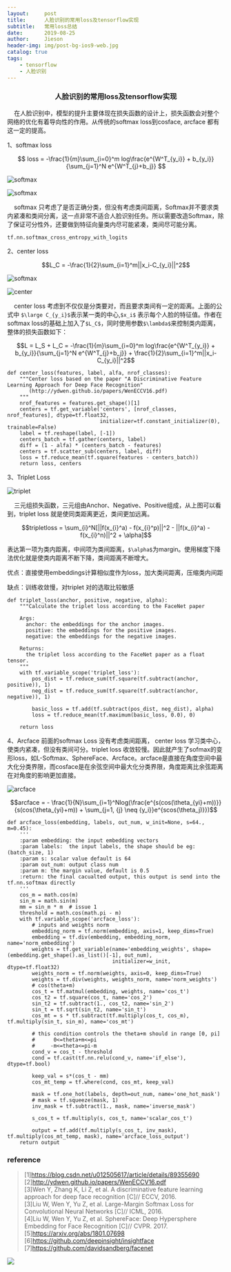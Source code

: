 ```yaml
---
layout:     post
title:      人脸识别的常用loss及tensorflow实现
subtitle:   常用loss总结
date:       2019-08-25
author:     Jieson
header-img: img/post-bg-ios9-web.jpg
catalog: true
tags:
    - tensorflow
    - 人脸识别
---
```

### <center>人脸识别的常用loss及tensorflow实现</center>
&#160;&#160;&#160;&#160;在人脸识别中，模型的提升主要体现在损失函数的设计上，损失函数会对整个网络的优化有着导向性的作用。从传统的softmax loss到cosface, arcface 都有这一定的提高。

1、softmax loss

$$
loss = -\frac{1}{m}\sum_{i=0}^m log\frac{e^{W^T_{y_i}} + b_{y_i}}{\sum_{j=1}^N e^{W^T_{j}+b_j}}
$$

![softmax](http://latex.codecogs.com/gif.latex?loss=-\\frac{1}{m}\\sum_{i=0}^mlog\\frac{e^{W^T_{y_i}}b_{y_i}}{\\sum_{j=1}^Ne^{W^T_{j}+b_j}})

![softmax](https://note.youdao.com/yws/api/personal/file/WEB609552c3c1972fbc40642cf3f7c752e2?method=download&shareKey=87d9648040232ac180ce0f5130bba49a)

&#160;&#160;&#160;&#160;softmax 只考虑了是否正确分类，但没有考虑类间距离，Softmax并不要求类内紧凑和类间分离，这一点非常不适合人脸识别任务。所以需要改造Softmax，除了保证可分性外，还要做到特征向量类内尽可能紧凑，类间尽可能分离。
```
tf.nn.softmax_cross_entropy_with_logits
```
2、center loss
```math
L_C = -\frac{1}{2}\sum_{i=1}^m||x_i-C_{y_i}||^2
```
![softmax](http://latex.codecogs.com/gif.latex?L_C=-\\frac{1}{2}\\sum_{i=1}^m||x_i-C_{y_i}||^2)

![center](https://note.youdao.com/yws/api/personal/file/WEBa45702108fbbc3a07eba23767681bc73?method=download&shareKey=4a45d57af0cd2593c315adfbac1be3c6)

&#160;&#160;&#160;&#160;center loss 考虑到不仅仅是分类要对，而且要求类间有一定的距离。上面的公式中
`$\large C_{y_i}$`表示某一类的中心,`$x_i$` 表示每个人脸的特征值。作者在softmax loss的基础上加入了`$L_C$`，同时使用参数`$\lambda$`来控制类内距离，整体的损失函数如下：
```math
L = L_S + L_C = -\frac{1}{m}\sum_{i=0}^m log\frac{e^{W^T_{y_i}} + b_{y_i}}{\sum_{j=1}^N e^{W^T_{j}+b_j}} + \frac{1}{2}\sum_{i=1}^m||x_i-C_{y_i}||^2
```

```
def center_loss(features, label, alfa, nrof_classes):
    """Center loss based on the paper "A Discriminative Feature Learning Approach for Deep Face Recognition"
       (http://ydwen.github.io/papers/WenECCV16.pdf)
    """
    nrof_features = features.get_shape()[1]
    centers = tf.get_variable('centers', [nrof_classes, nrof_features], dtype=tf.float32,
                              initializer=tf.constant_initializer(0), trainable=False)
    label = tf.reshape(label, [-1])
    centers_batch = tf.gather(centers, label)
    diff = (1 - alfa) * (centers_batch - features)
    centers = tf.scatter_sub(centers, label, diff)
    loss = tf.reduce_mean(tf.square(features - centers_batch))
    return loss, centers
```

3、Triplet Loss

![triplet](https://note.youdao.com/yws/api/personal/file/WEB178d4497e7a1410d86ab55d074c8c2a1?method=download&shareKey=2e40a3cb957c7adcc6ef75577f974c4e)

&#160;&#160;&#160;&#160;三元组损失函数，三元组由Anchor、Negative、Positive组成，从上图可以看到，triplet loss 就是使同类距离更近，类间更加远离。
```math
tripletloss = \sum_{i}^N[||f(x_{i}^a) - f(x_{i}^p)||^2 - ||f(x_{i}^a) - f(x_{i}^n)||^2 + \alpha]
```
表达第一项为类内距离，中间项为类间距离，```$\alpha$```为margin。使用梯度下降法优化就是使类内距离不断下降，类间距离不断增大。

优点：直接使用embeddings计算相似度作为loss，加大类间距离，压缩类内间距

缺点：训练收敛慢，对triplet 对的选取比较敏感

```
def triplet_loss(anchor, positive, negative, alpha):
    """Calculate the triplet loss according to the FaceNet paper

    Args:
      anchor: the embeddings for the anchor images.
      positive: the embeddings for the positive images.
      negative: the embeddings for the negative images.

    Returns:
      the triplet loss according to the FaceNet paper as a float tensor.
    """
    with tf.variable_scope('triplet_loss'):
        pos_dist = tf.reduce_sum(tf.square(tf.subtract(anchor, positive)), 1)
        neg_dist = tf.reduce_sum(tf.square(tf.subtract(anchor, negative)), 1)

        basic_loss = tf.add(tf.subtract(pos_dist, neg_dist), alpha)
        loss = tf.reduce_mean(tf.maximum(basic_loss, 0.0), 0)

    return loss
```

4、Arcface
前面的softmax Loss 没有考虑类间距离， center loss 学习类中心，使类内紧凑，但没有类间可分。triplet loss 收敛较慢。因此就产生了sofmax的变形loss，如L-Softmax、SphereFace、Arcface。arcface是直接在角度空间中最大化分类界限，而cosface是在余弦空间中最大化分类界限，角度距离比余弦距离在对角度的影响更加直接。

![arcface](https://note.youdao.com/yws/api/personal/file/WEB7137d913f307c97ced07c50f96b4f2ef?method=download&shareKey=d572ca0285212f680612e6df0e8e53d7)
```math
arcface = - \frac{1}{N}\sum_{i=1}^Nlog(\frac{e^{s(cos(\theta_{yi}+m))}}{s(cos(\theta_{yi}+m)) + \sum_{j=1, {j} \neq {y_i}}e^{scos(\theta_j)}})
```
```
def arcface_loss(embedding, labels, out_num, w_init=None, s=64., m=0.45):
    '''
    :param embedding: the input embedding vectors
    :param labels:  the input labels, the shape should be eg: (batch_size, 1)
    :param s: scalar value default is 64
    :param out_num: output class num
    :param m: the margin value, default is 0.5
    :return: the final cacualted output, this output is send into the tf.nn.softmax directly
    '''
    cos_m = math.cos(m)
    sin_m = math.sin(m)
    mm = sin_m * m  # issue 1
    threshold = math.cos(math.pi - m)
    with tf.variable_scope('arcface_loss'):
        # inputs and weights norm
        embedding_norm = tf.norm(embedding, axis=1, keep_dims=True)
        embedding = tf.div(embedding, embedding_norm, name='norm_embedding')
        weights = tf.get_variable(name='embedding_weights', shape=(embedding.get_shape().as_list()[-1], out_num),
                                  initializer=w_init, dtype=tf.float32)
        weights_norm = tf.norm(weights, axis=0, keep_dims=True)
        weights = tf.div(weights, weights_norm, name='norm_weights')
        # cos(theta+m)
        cos_t = tf.matmul(embedding, weights, name='cos_t')
        cos_t2 = tf.square(cos_t, name='cos_2')
        sin_t2 = tf.subtract(1., cos_t2, name='sin_2')
        sin_t = tf.sqrt(sin_t2, name='sin_t')
        cos_mt = s * tf.subtract(tf.multiply(cos_t, cos_m), tf.multiply(sin_t, sin_m), name='cos_mt')

        # this condition controls the theta+m should in range [0, pi]
        #      0<=theta+m<=pi
        #     -m<=theta<=pi-m
        cond_v = cos_t - threshold
        cond = tf.cast(tf.nn.relu(cond_v, name='if_else'), dtype=tf.bool)

        keep_val = s*(cos_t - mm)
        cos_mt_temp = tf.where(cond, cos_mt, keep_val)

        mask = tf.one_hot(labels, depth=out_num, name='one_hot_mask')
        # mask = tf.squeeze(mask, 1)
        inv_mask = tf.subtract(1., mask, name='inverse_mask')

        s_cos_t = tf.multiply(s, cos_t, name='scalar_cos_t')

        output = tf.add(tf.multiply(s_cos_t, inv_mask), tf.multiply(cos_mt_temp, mask), name='arcface_loss_output')
    return output
```
### reference
> [1]https://blog.csdn.net/u012505617/article/details/89355690<br>
> [2]http://ydwen.github.io/papers/WenECCV16.pdf<br>
> [3]Wen Y, Zhang K, Li Z, et al. A discriminative feature learning approach for deep face recognition [C]// ECCV, 2016.<br>
> [3]Liu W, Wen Y, Yu Z, et al. Large-Margin Softmax Loss for Convolutional Neural Networks [C]// ICML, 2016.<br>
> [4]Liu W, Wen Y, Yu Z, et al. SphereFace: Deep Hypersphere Embedding for Face Recognition [C]// CVPR. 2017.<br>
> [5]https://arxiv.org/abs/1801.07698<br>
> [6]https://github.com/deepinsight/insightface<br>
> [7]https://github.com/davidsandberg/facenet<br>

![](http://latex.codecogs.com/gif.latex?\\frac{1}{1+sin(x)}=)
